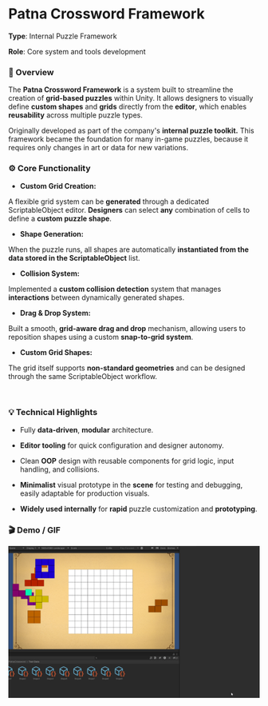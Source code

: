 # **Patna Crossword Framework**

**Type**: Internal Puzzle Framework

**Role**: Core system and tools development


### 🧩 Overview

The **Patna Crossword Framework** is a system built to streamline the creation of **grid-based puzzles** within Unity.
It allows designers to visually define **custom shapes** and **grids** directly from the **editor**, which enables **reusability** across multiple puzzle types.

Originally developed as part of the company's **internal puzzle toolkit.**
This framework became the foundation for many in-game puzzles, because it requires only changes in art or data for new variations.



### ⚙️ Core Functionality
- **Custom Grid Creation:**

A flexible grid system can be **generated** through a dedicated ScriptableObject editor.
**Designers** can select **any** combination of cells to define a **custom puzzle shape**.

- **Shape Generation:**

When the puzzle runs, all shapes are automatically **instantiated from the data stored in the ScriptableObject** list.

- **Collision System:**

Implemented a **custom collision detection** system that manages **interactions** between dynamically generated shapes.

- **Drag & Drop System:**

Built a smooth, **grid-aware drag and drop** mechanism, allowing users to reposition shapes using a custom **snap-to-grid system**.

- **Custom Grid Shapes:**

The grid itself supports **non-standard geometries** and can be designed through the same ScriptableObject workflow.

</br>

### 💡 Technical Highlights

- Fully **data-driven**, **modular** architecture.

- **Editor tooling** for quick configuration and designer autonomy.

- Clean **OOP** design with reusable components for grid logic, input handling, and collisions.

- **Minimalist** visual prototype in the **scene** for testing and debugging, easily adaptable for production visuals.

- **Widely used internally** for **rapid** puzzle customization and **prototyping**.



### 🎬 Demo / GIF

![Patna Crossword Demo](./demo.gif)
